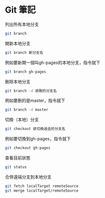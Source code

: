 # Git 筆記

列出所有本地分支
```bash
git branch
```

開新本地分支
```bash
git branch 新分支名
```
例如要新開一個叫gh-pages的本地分支，指令就下
```bash
git branch gh-pages
```

刪除本地分支
```bash
git branch -d 欲刪的分支名
```
例如要刪的是master，指令就下
```bash
git branch -d master
```

切換（本地）分支
```bash
git checkout 欲切換過去的分支名
```
例如要切換到gh-pages，指令就下
```bash
git checkout gh-pages
```

查看目前狀態
```bash
git status
```

合併遠端分支到本地分支
```bash
git fetch localTarget remoteSource
git merge localTarget/remoteSource
```